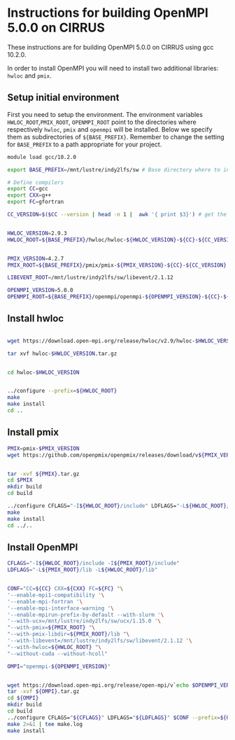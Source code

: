 Instructions for building OpenMPI 5.0.0 on CIRRUS
==================================================

These instructions are for building OpenMPI 5.0.0 on CIRRUS using gcc 10.2.0.

In order to install OpenMPI you will need to install two additional libraries: `hwloc` and `pmix`.

Setup initial environment
-------------------------
First you need to setup the environment. 
The environment variables `HWLOC_ROOT`,`PMIX_ROOT`, `OPENMPI_ROOT` point to the directories where respectively `hwloc`, `pmix` and `openmpi` will be installed.
Below we specify them as subdirectories of `${BASE_PREFIX}`.
Remember to change the setting for `BASE_PREFIX` to a path appropriate for your project.

```bash
module load gcc/10.2.0

export BASE_PREFIX=/mnt/lustre/indy2lfs/sw # Base directory where to install openmpi and its dependencies. Change to your custom directory

# Define compilers
export CC=gcc 
export CXX=g++
export FC=gfortran

CC_VERSION=$($CC --version | head -n 1 |  awk '{ print $3}') # get the version from the executable. This is used to define the path of all libraries required by the install


HWLOC_VERSION=2.9.3
HWLOC_ROOT=${BASE_PREFIX}/hwloc/hwloc-${HWLOC_VERSION}-${CC}-${CC_VERSION}


PMIX_VERSION=4.2.7
PMIX_ROOT=${BASE_PREFIX}/pmix/pmix-${PMIX_VERSION}-${CC}-${CC_VERSION}

LIBEVENT_ROOT=/mnt/lustre/indy2lfs/sw/libevent/2.1.12

OPENMPI_VERSION=5.0.0
OPENMPI_ROOT=${BASE_PREFIX}/openmpi/openmpi-${OPENMPI_VERSION}-${CC}-${CC_VERSION}

```

Install hwloc
-------------------------


```bash 

wget https://download.open-mpi.org/release/hwloc/v2.9/hwloc-$HWLOC_VERSION.tar.gz .

tar xvf hwloc-$HWLOC_VERSION.tar.gz


cd hwloc-$HWLOC_VERSION


../configure --prefix=${HWLOC_ROOT}
make 
make install
cd ..

```
Install pmix
-------------------------
```bash
PMIX=pmix-$PMIX_VERSION
wget https://github.com/openpmix/openpmix/releases/download/v${PMIX_VERSION}/$PMIX.tar.gz


tar -xvf ${PMIX}.tar.gz 
cd $PMIX
mkdir build
cd build

../configure CFLAGS="-I${HWLOC_ROOT}/include" LDFLAGS="-L${HWLOC_ROOT}/lib" --with-hwloc=${HWLOC_ROOT} --with-libevent=${LIBEVENT_ROOT} --prefix=${PMIX_ROOT}
make 
make install
cd ../..
```

Install OpenMPI
-------------------------


```bash 
CFLAGS="-I${HWLOC_ROOT}/include -I${PMIX_ROOT}/include"
LDFLAGS="-L${PMIX_ROOT}/lib -L${HWLOC_ROOT}/lib"


CONF="CC=${CC} CXX=${CXX} FC=${FC} "\
'--enable-mpi1-compatibility '\
'--enable-mpi-fortran '\
'--enable-mpi-interface-warning '\
'--enable-mpirun-prefix-by-default --with-slurm '\
'--with-ucx=/mnt/lustre/indy2lfs/sw/ucx/1.15.0 '\
"--with-pmix=${PMIX_ROOT} "\
"--with-pmix-libdir=${PMIX_ROOT}/lib "\
'--with-libevent=/mnt/lustre/indy2lfs/sw/libevent/2.1.12 '\
"--with-hwloc=${HWLOC_ROOT} "\
"--without-cuda --without-hcoll"

OMPI="openmpi-${OPENMPI_VERSION}"


wget https://download.open-mpi.org/release/open-mpi/v`echo $OPENMPI_VERSION | cut -c1-3`/${OMPI}.tar.gz
tar -xvf ${OMPI}.tar.gz
cd ${OMPI}
mkdir build
cd build
../configure CFLAGS="${CFLAGS}" LDFLAGS="${LDFLAGS}" $CONF --prefix=${OPENMPI_ROOT}
make 2>&1 | tee make.log
make install
```